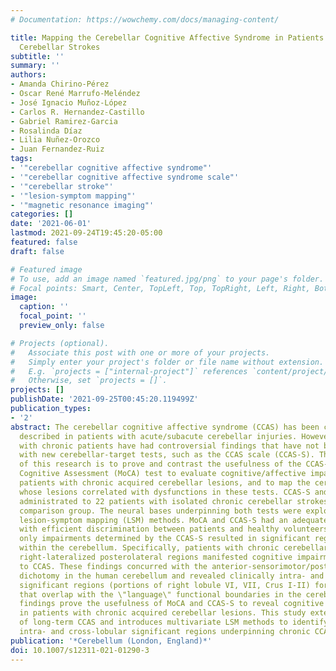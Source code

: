 ```yaml
---
# Documentation: https://wowchemy.com/docs/managing-content/

title: Mapping the Cerebellar Cognitive Affective Syndrome in Patients with Chronic
  Cerebellar Strokes
subtitle: ''
summary: ''
authors:
- Amanda Chirino-Pérez
- Oscar René Marrufo-Meléndez
- José Ignacio Muñoz-López
- Carlos R. Hernandez-Castillo
- Gabriel Ramirez-Garcia
- Rosalinda Díaz
- Lilia Nuñez-Orozco
- Juan Fernandez-Ruiz
tags:
- '"cerebellar cognitive affective syndrome"'
- '"cerebellar cognitive affective syndrome scale"'
- '"cerebellar stroke"'
- '"lesion-symptom mapping"'
- '"magnetic resonance imaging"'
categories: []
date: '2021-06-01'
lastmod: 2021-09-24T19:45:20-05:00
featured: false
draft: false

# Featured image
# To use, add an image named `featured.jpg/png` to your page's folder.
# Focal points: Smart, Center, TopLeft, Top, TopRight, Left, Right, BottomLeft, Bottom, BottomRight.
image:
  caption: ''
  focal_point: ''
  preview_only: false

# Projects (optional).
#   Associate this post with one or more of your projects.
#   Simply enter your project's folder or file name without extension.
#   E.g. `projects = ["internal-project"]` references `content/project/deep-learning/index.md`.
#   Otherwise, set `projects = []`.
projects: []
publishDate: '2021-09-25T00:45:20.119499Z'
publication_types:
- '2'
abstract: The cerebellar cognitive affective syndrome (CCAS) has been consistently
  described in patients with acute/subacute cerebellar injuries. However, studies
  with chronic patients have had controversial findings that have not been explored
  with new cerebellar-target tests, such as the CCAS scale (CCAS-S). The objective
  of this research is to prove and contrast the usefulness of the CCAS-S and the Montreal
  Cognitive Assessment (MoCA) test to evaluate cognitive/affective impairments in
  patients with chronic acquired cerebellar lesions, and to map the cerebellar areas
  whose lesions correlated with dysfunctions in these tests. CCAS-S and MoCA were
  administrated to 22 patients with isolated chronic cerebellar strokes and a matched
  comparison group. The neural bases underpinning both tests were explored with multivariate
  lesion-symptom mapping (LSM) methods. MoCA and CCAS-S had an adequate test performance
  with efficient discrimination between patients and healthy volunteers. However,
  only impairments determined by the CCAS-S resulted in significant regional localization
  within the cerebellum. Specifically, patients with chronic cerebellar lesions in
  right-lateralized posterolateral regions manifested cognitive impairments inherent
  to CCAS. These findings concurred with the anterior-sensorimotor/posterior-cognitive
  dichotomy in the human cerebellum and revealed clinically intra- and cross-lobular
  significant regions (portions of right lobule VI, VII, Crus I-II) for verbal tasks
  that overlap with the \"language\" functional boundaries in the cerebellum. Our
  findings prove the usefulness of MoCA and CCAS-S to reveal cognitive impairments
  in patients with chronic acquired cerebellar lesions. This study extends the understanding
  of long-term CCAS and introduces multivariate LSM methods to identify clinically
  intra- and cross-lobular significant regions underpinning chronic CCAS.
publication: '*Cerebellum (London, England)*'
doi: 10.1007/s12311-021-01290-3
---
```


